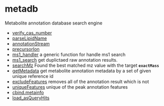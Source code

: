# metadb

Metabolite annotation database search engine

+ [verify_cas_number](metadb/verify_cas_number.1) 
+ [parseLipidName](metadb/parseLipidName.1) 
+ [annotationStream](metadb/annotationStream.1) 
+ [precursorIon](metadb/precursorIon.1) 
+ [ms1_handler](metadb/ms1_handler.1) a generic function for handle ms1 search
+ [ms1_search](metadb/ms1_search.1) get duplictaed raw annotation results.
+ [searchMz](metadb/searchMz.1) Found the best matched mz value with the target **`exactMass`**
+ [getMetadata](metadb/getMetadata.1) get metabolite annotation metadata by a set of given unique reference id
+ [excludeFeatures](metadb/excludeFeatures.1) removes all of the annotation result which is not 
+ [uniqueFeatures](metadb/uniqueFeatures.1) unique of the peak annotation features
+ [cbind.metainfo](metadb/cbind.metainfo.1) 
+ [load_asQueryHits](metadb/load_asQueryHits.1) 
